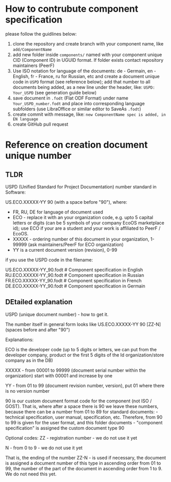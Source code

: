 # How to contrubute component specification

please follow the guidlines below:

1. clone the repository and create branch with your component name, like `add/ComponentName`
2. add new folder inside `components/` named with your component unique CID (Component ID) in UGUID format. If folder exists contact repository maintainers (PeerF)
3. Use ISO notation for language of the documents: de - Germain, en - English, fr - France, ru for Russian, etc and create a document unique code in `USPD` format (see reference below); add that number to all documents being added, as a new line under the header, like:
`USPD: Your_USPD` (see generation guide below)
4. save document in `.fodt` (Flat ODF Format) under name `Your_USPD_number.fodt` and place into corresponding language subfolders (use LibraOffice or similar editor to SaveAs `.fodt`)
5. create commit with message, like: `new ComponentName spec is added, in EN language`
6. create GitHub pull request


# Reference on creation document unique number

## TLDR

USPD (Unified Standard for Project Documentation) number standard in Software:

US.ECO.XXXXX-YY 90 (with a space before "90"), where:
- FR, RU, DE for language of document used
- ECO - replace it with an your organization code, e.g. upto 5 capital letters or digits (can be 5 symbols of your company EcoOS marketplace id); use ECO if your are a student and your work is affiliated to PeerF / EcoOS.
- XXXXX - ordering number of this document in your organization, 1-99999 (ask maintainers/PeerF for ECO organization)
- YY is a current document version (revision), 0-99

if you use the USPD code in the filename:

US.ECO.XXXXX-YY_90.fodt # Component specification in English
RU.ECO.XXXXX-YY_90.fodt # Component specification in Russian
FR.ECO.XXXXX-YY_90.fodt # Component specification in French
DE.ECO.XXXXX-YY_90.fodt # Component specification in Germain

## DEtailed explanation

USPD (unique document number) - how to get it.

The number itself in general form looks like US.ECO.XXXXX-YY 90 [ZZ-N] (spaces before and after "90")

Explanations:

ECO is the developer code (up to 5 digits or letters, we can put from the developer company, product or the first 5 digits of the Id organization/store company as in the DB)

XXXXX - from 00001 to 99999 (document serial number within the organization) start with 00001 and increase by one

YY - from 01 to 99 (document revision number, version), put 01 where there is no version number

90 is our custom document format code for the component (not ISO / GOST). That is, where after a space there is 90 we leave these numbers, because there can be a number from 01 to 89 for standard documents: - technical specification, user manual, specification, etc. Therefore, from 90 to 99 is given for the user format, and this folder documents - "component specification" is assigned the custom document type 90

Optional codes:
ZZ - registration number - we do not use it yet

N - from 0 to 9 - we do not use it yet

That is, the ending of the number ZZ-N - is used if necessary, the document is assigned a document number of this type in ascending order from 01 to 99, the number of the part of the document in ascending order from 1 to 9. We do not need this yet.
